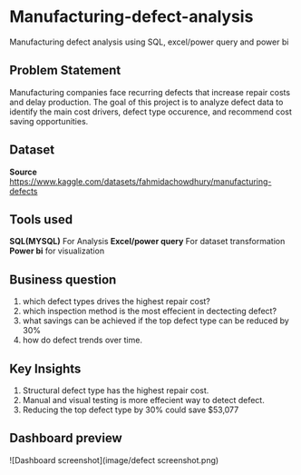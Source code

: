 # Manufacturing-defect-analysis
Manufacturing defect analysis using SQL, excel/power query and power bi
## Problem Statement
Manufacturing companies face recurring defects that increase repair costs and delay production. The goal of this project is to analyze defect data to identify the main cost drivers, defect type occurence, and recommend cost saving opportunities.
## Dataset
**Source** https://www.kaggle.com/datasets/fahmidachowdhury/manufacturing-defects

## Tools used
**SQL(MYSQL)** For Analysis
**Excel/power query** For dataset transformation
**Power bi** for visualization

## Business question
1. which defect types drives the highest repair cost?
2. which inspection method is the most effecient in dectecting defect?
3. what savings can be achieved if the top defect type can be reduced by 30%
4. how do defect trends over time.

## Key Insights
1. Structural defect type has the highest repair cost.
2. Manual and visual testing is more effecient way to detect defect.
3. Reducing the top defect type by 30% could save $53,077

## Dashboard preview
![Dashboard screenshot](image/defect screenshot.png)
